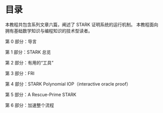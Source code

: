 # 目录

本教程共包含系列文章六篇，阐述了 STARK 证明系统的运行机制。 本教程面向拥有基础数学知识与编程知识的技术型读者。


第 0 部分：导言

第 1 部分：STARK 总览

第 2 部分：有用的“工具”

第 3 部分：FRI

第 4 部分：STARK Polynomial IOP（interactive oracle proof）

第 5 部分：A Rescue-Prime STARK

第 6 部分：加速整个流程
